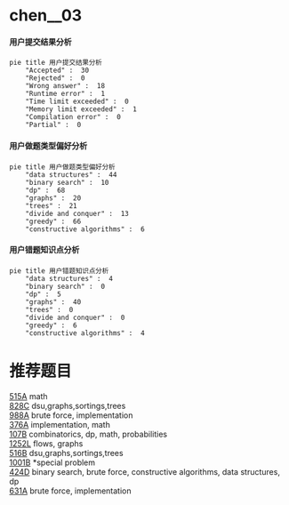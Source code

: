 # chen__03

<!-- tabs:start -->



#### **用户提交结果分析**

```mermaid
pie title 用户提交结果分析
    "Accepted" :  30
    "Rejected" :  0
    "Wrong answer" :  18
    "Runtime error" :  1
    "Time limit exceeded" :  0
    "Memory limit exceeded" :  1
    "Compilation error" :  0
    "Partial" :  0
```

#### **用户做题类型偏好分析**

```mermaid
pie title 用户做题类型偏好分析
    "data structures" :  44
    "binary search" :  10
    "dp" :  68
    "graphs" :  20
    "trees" :  21
    "divide and conquer" :  13
    "greedy" :  66
    "constructive algorithms" :  6
```
#### **用户错题知识点分析**

```mermaid
pie title 用户错题知识点分析
    "data structures" :  4
    "binary search" :  0
    "dp" :  5
    "graphs" :  40
    "trees" :  0
    "divide and conquer" :  0
    "greedy" :  6
    "constructive algorithms" :  4
```



<!-- tabs:end -->
# 推荐题目
[515A](https://codeforces.com/contest/515/problem/A)		math		  
[828C](https://codeforces.com/contest/828/problem/C)		dsu,graphs,sortings,trees		  
[988A](https://codeforces.com/contest/988/problem/A)		brute force,
                        implementation		  
[376A](https://codeforces.com/contest/376/problem/A)		implementation,
                        math		  
[107B](https://codeforces.com/contest/107/problem/B)		combinatorics,
                        dp,
                        math,
                        probabilities		  
[1252L](https://codeforces.com/contest/1252/problem/L)		flows,
                        graphs		  
[516B](https://codeforces.com/contest/516/problem/B)		dsu,graphs,sortings,trees		  
[1001B](https://codeforces.com/contest/1001/problem/B)		*special problem		  
[424D](https://codeforces.com/contest/424/problem/D)		binary search,
                        brute force,
                        constructive algorithms,
                        data structures,
                        dp		  
[631A](https://codeforces.com/contest/631/problem/A)		brute force,
                        implementation		  
